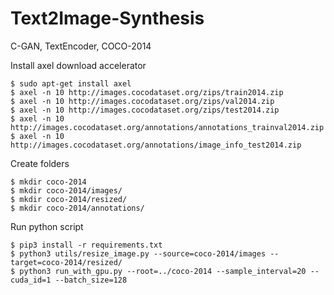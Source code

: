 # Text2Image-Synthesis
C-GAN, TextEncoder, COCO-2014

Install axel download accelerator
~~~
$ sudo apt-get install axel
$ axel -n 10 http://images.cocodataset.org/zips/train2014.zip
$ axel -n 10 http://images.cocodataset.org/zips/val2014.zip
$ axel -n 10 http://images.cocodataset.org/zips/test2014.zip
$ axel -n 10 http://images.cocodataset.org/annotations/annotations_trainval2014.zip
$ axel -n 10 http://images.cocodataset.org/annotations/image_info_test2014.zip
~~~
Create folders
~~~
$ mkdir coco-2014
$ mkdir coco-2014/images/
$ mkdir coco-2014/resized/
$ mkdir coco-2014/annotations/
~~~
Run python script
~~~
$ pip3 install -r requirements.txt
$ python3 utils/resize_image.py --source=coco-2014/images --target=coco-2014/resized/
$ python3 run_with_gpu.py --root=../coco-2014 --sample_interval=20 --cuda_id=1 --batch_size=128
~~~